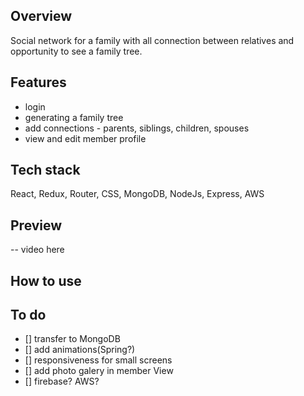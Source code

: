 ## Overview
Social network for a family with all connection between relatives and opportunity to see a family tree.

## Features
- login
- generating a family tree
- add connections - parents, siblings, children, spouses
- view and edit member profile

## Tech stack
React, Redux, Router, CSS,  MongoDB, NodeJs, Express, AWS

## Preview
-- video here

## How to use

## To do
- [] transfer to MongoDB
- [] add animations(Spring?)
- [] responsiveness for small screens
- [] add photo galery in member View
- [] firebase? AWS?


